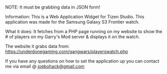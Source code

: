NOTE:
It must be grabbing data in JSON form!

Information:
This is a Web Application Widget for Tizen Studio. This application was made for the Samsung Galaxy S3 Frontier watch.

What it does:
It fetches from a PHP page running on my website to show the # of players on my Garry's Mod server & displays it on the watch.

The website it grabs data from: 
https://underdonegaming.com/gangwars/playerswatch.php

If you have any questions on how to set the application up you can contact me via email @ joebohack@gmail.com
